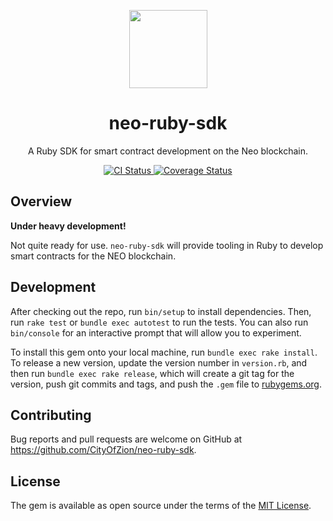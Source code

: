 <p align="center">
  <img
    src="http://res.cloudinary.com/vidsy/image/upload/v1503160820/CoZ_Icon_DARKBLUE_200x178px_oq0gxm.png"
    width="125px;">
</p>

<h1 align="center">neo-ruby-sdk</h1>

<p align="center">
  A Ruby SDK for smart contract development on the Neo blockchain.
</p>

<p align="center">
  <a href="https://travis-ci.org/CityOfZion/neo-ruby-sdk">
    <img src="https://travis-ci.org/CityOfZion/neo-ruby-sdk.svg?branch=master" alt='CI Status' />
  </a>
  <a href='https://coveralls.io/github/CityOfZion/neo-ruby-sdk?branch=master'><img src='https://coveralls.io/repos/github/CityOfZion/neo-ruby-sdk/badge.svg?branch=master' alt='Coverage Status' /></a>
</p>

## Overview

**Under heavy development!**

Not quite ready for use. `neo-ruby-sdk` will provide tooling in Ruby to develop smart contracts for the NEO blockchain.

## Development

After checking out the repo, run `bin/setup` to install dependencies. Then, run `rake test` or `bundle exec autotest` to run the tests. You can also run `bin/console` for an interactive prompt that will allow you to experiment.

To install this gem onto your local machine, run `bundle exec rake install`. To release a new version, update the version number in `version.rb`, and then run `bundle exec rake release`, which will create a git tag for the version, push git commits and tags, and push the `.gem` file to [rubygems.org](https://rubygems.org).

## Contributing

Bug reports and pull requests are welcome on GitHub at https://github.com/CityOfZion/neo-ruby-sdk.

## License

The gem is available as open source under the terms of the [MIT License](https://opensource.org/licenses/MIT).
